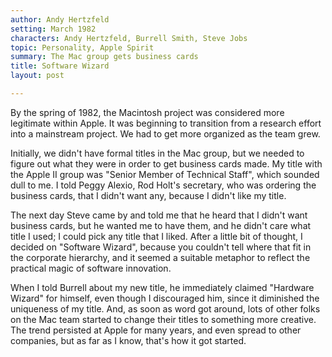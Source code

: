 ```yaml
---
author: Andy Hertzfeld
setting: March 1982
characters: Andy Hertzfeld, Burrell Smith, Steve Jobs
topic: Personality, Apple Spirit
summary: The Mac group gets business cards
title: Software Wizard
layout: post

---
```


By the spring of 1982, the Macintosh project was considered more legitimate within Apple. It was beginning to transition from a research effort into a mainstream project. We had to get more organized as the team grew.

  
  
  
  
Initially, we didn't have formal titles in the Mac group, but we needed to figure out what they were in order to get business cards made. My title with the Apple II group was "Senior Member of Technical Staff", which sounded dull to me. I told Peggy Alexio, Rod Holt's secretary, who was ordering the business cards, that I didn't want any, because I didn't like my title.  
  
  
The next day Steve came by and told me that he heard that I didn't want business cards, but he wanted me to have them, and he didn't care what title I used; I could pick any title that I liked. After a little bit of thought, I decided on "Software Wizard", because you couldn't tell where that fit in the corporate hierarchy, and it seemed a suitable metaphor to reflect the practical magic of software innovation.  
  
  
When I told Burrell about my new title, he immediately claimed "Hardware Wizard" for himself, even though I discouraged him, since it diminished the uniqueness of my title. And, as soon as word got around, lots of other folks on the Mac team started to change their titles to something more creative. The trend persisted at Apple for many years, and even spread to other companies, but as far as I know, that's how it got started. 
